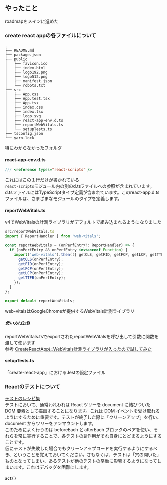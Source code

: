 ## やったこと
roadmapをメインに進めた

### create react appの各ファイルについて
```
.
├── README.md
├── package.json
├── public
│   ├── favicon.ico
│   ├── index.html
│   ├── logo192.png
│   ├── logo512.png
│   ├── manifest.json
│   └── robots.txt
├── src
│   ├── App.css
│   ├── App.test.tsx
│   ├── App.tsx
│   ├── index.css
│   ├── index.tsx
│   ├── logo.svg
│   ├── react-app-env.d.ts
│   ├── reportWebVitals.ts
│   └── setupTests.ts
├── tsconfig.json
└── yarn.lock
``` 
特にわからなかったフォルダ  

#### react-app-env.d.ts
```ts
/// <reference types="react-scripts" />
```
これにはこの１行だけが書かれている  
`react-scripts`モジュール内の別のd.tsファイルへの参照が含まれています。  
d.tsファイルにはTypeScriptタイプ定義が含まれています。このreact-app.d.tsファイルは、さまざまなモジュールのタイプを定義します。  

#### reportWebVitals.ts
v4でWebVitalsの計測ライブラリがデフォルトで組み込まれるようになりました  

```ts
src/reportWebVitals.ts
import { ReportHandler } from 'web-vitals';

const reportWebVitals = (onPerfEntry?: ReportHandler) => {
  if (onPerfEntry && onPerfEntry instanceof Function) {
    import('web-vitals').then(({ getCLS, getFID, getFCP, getLCP, getTTFB }) => {
      getCLS(onPerfEntry);
      getFID(onPerfEntry);
      getFCP(onPerfEntry);
      getLCP(onPerfEntry);
      getTTFB(onPerfEntry);
    });
  }
};

export default reportWebVitals;
```

web-vitalsはGoogleChromeが提供するWebVitals計測ライブラリ  

##### 使い方[(公式)](https://create-react-app.dev/docs/measuring-performance/)
reportWebVitals.tsでexportされたreportWebVitalsを呼び出して引数に関数を渡して使います  
参考 [CreateReactAppにWebVitals計測ライブラリが入ったので試してみた](https://qiita.com/ozaki25/items/6139cbc70cf988d1c870)   


#### setupTests.ts
「create-react-app」におけるJestの設定ファイル  

### Reactのテストについて
[テストのレシピ集](https://ja.reactjs.org/docs/testing-recipes.html)   
テストにおいて、通常われわれは React ツリーを document に結びついた DOM 要素として描画することになります。これは DOM イベントを受け取れるようにするために重要です。テストが終了した際に「クリーンアップ」を行い、document からツリーをアンマウントします。  
このためによく行うのは beforeEach と afterEach ブロックのペアを使い、それらを常に実行することで、各テストの副作用がそれ自身にとどまるようにすることです。  
仮にテストが失敗した場合でもクリーンアップコードを実行するようにするべき、ということを覚えておいてください。さもなくば、テストは「穴の開いた」ものとなってしまい、あるテストが他のテストの挙動に影響するようになってしまいます。これはデバッグを困難にします。

#### `act()`  



